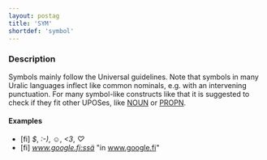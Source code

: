 ```yaml
---
layout: postag
title: 'SYM'
shortdef: 'symbol'
---
```


### Description

Symbols mainly follow the Universal guidelines. Note that symbols in many Uralic
languages inflect like common nominals, e.g. with an intervening punctuation.
For many symbol-like constructs like that it is suggested to check if they fit
other UPOSes, like [NOUN]() or [PROPN]().

#### Examples

* [fi] _$_, _:-)_, _☺_, _<3_, _♡_
* [fi] _www.google.fi:ssä_ "in www.google.fi"

<!-- Interlanguage links updated Pá kvě 14 11:08:25 CEST 2021 -->
